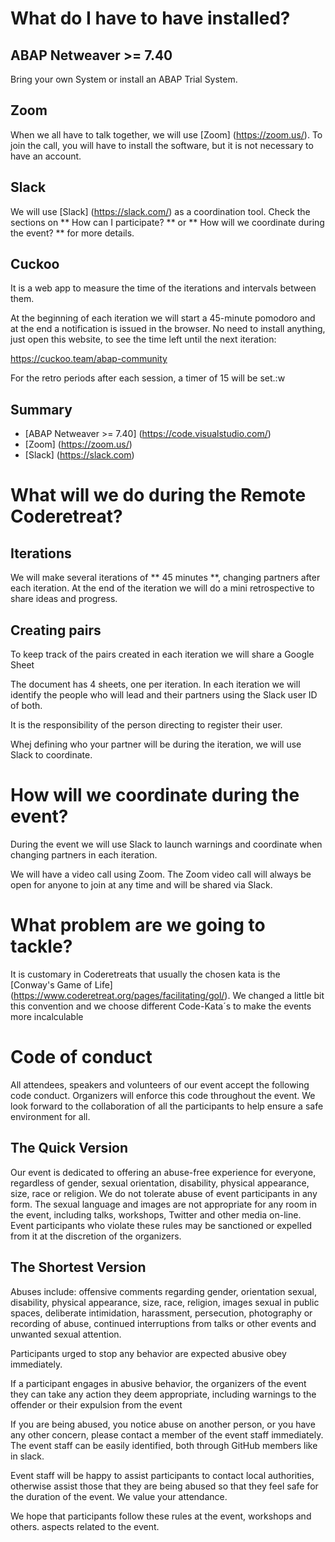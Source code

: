 # What do I have to have installed?

## ABAP Netweaver >= 7.40 

Bring your own System or install an ABAP Trial System.

## Zoom

When we all have to talk together, we will use [Zoom] (https://zoom.us/). To join the call, you will have to install the software, but it is not necessary to have an account.

## Slack

We will use [Slack] (https://slack.com/) as a coordination tool. Check the sections on ** How can I participate? ** or ** How will we coordinate during the event? ** for more details.

## Cuckoo

It is a web app to measure the time of the iterations and intervals between them.

At the beginning of each iteration we will start a 45-minute pomodoro and at the end a notification is issued in the browser.
No need to install anything, just open this website, to see the time left until the next iteration:

https://cuckoo.team/abap-community

For the retro periods after each session, a timer of 15 will be set.:w

## Summary

- [ABAP Netweaver >= 7.40] (https://code.visualstudio.com/)
- [Zoom] (https://zoom.us/)
- [Slack] (https://slack.com)

# What will we do during the Remote Coderetreat?

## Iterations

We will make several iterations of ** 45 minutes **, changing partners after each iteration. At the end of the iteration we will do a mini retrospective to share ideas and progress.

## Creating pairs

To keep track of the pairs created in each iteration we will share a Google Sheet

The document has 4 sheets, one per iteration. In each iteration we will identify the people who will lead and their partners using the Slack user ID of both. 

It is the responsibility of the person directing to register their user.

Whej defining who your partner will be during the iteration, we will use Slack to coordinate.

# How will we coordinate during the event?

During the event we will use Slack to launch warnings and coordinate when changing partners in each iteration.

We will have a video call using Zoom. The Zoom video call will always be open for anyone to join at any time and will be shared via Slack.

# What problem are we going to tackle?

It is customary in Coderetreats that usually the chosen kata is the [Conway's Game of Life] (https://www.coderetreat.org/pages/facilitating/gol/). We changed a little bit this convention and we choose different Code-Kata´s to make the events more incalculable

# Code of conduct

All attendees, speakers and
volunteers of our event accept the following code
conduct. Organizers will enforce this code throughout the
event. We look forward to the collaboration of all the participants to help
ensure a safe environment for all.

## The Quick Version

Our event is dedicated to offering an abuse-free experience
for everyone, regardless of gender, sexual orientation,
disability, physical appearance, size, race or religion. We do not tolerate
abuse of event participants in any form. The
sexual language and images are not appropriate for any room in the
event, including talks, workshops, Twitter and other media
on-line. Event participants who violate these rules may
be sanctioned or expelled from it at the discretion of the organizers.

## The Shortest Version

Abuses include: offensive comments regarding gender, orientation
sexual, disability, physical appearance, size, race, religion, images
sexual in public spaces, deliberate intimidation, harassment,
persecution, photography or recording of abuse, continued interruptions
from talks or other events and unwanted sexual attention.

Participants urged to stop any behavior are expected
abusive obey immediately.

If a participant engages in abusive behavior, the organizers
of the event they can take any action they deem appropriate,
including warnings to the offender or their expulsion from the event

If you are being abused, you notice abuse on another person, or
you have any other concern, please contact a member of the
event staff immediately. The event staff
can be easily identified, both through GitHub members
like in slack.

Event staff will be happy to assist participants
to contact local authorities, otherwise assist those
that they are being abused so that they feel safe for the duration of the event.
We value your attendance.

We hope that participants follow these rules at the event, workshops and others.
aspects related to the event.
